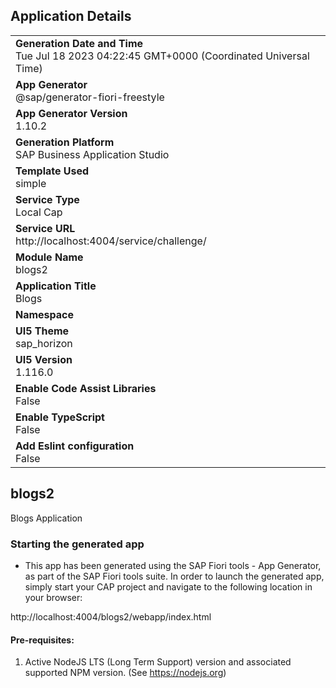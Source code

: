 ## Application Details
|               |
| ------------- |
|**Generation Date and Time**<br>Tue Jul 18 2023 04:22:45 GMT+0000 (Coordinated Universal Time)|
|**App Generator**<br>@sap/generator-fiori-freestyle|
|**App Generator Version**<br>1.10.2|
|**Generation Platform**<br>SAP Business Application Studio|
|**Template Used**<br>simple|
|**Service Type**<br>Local Cap|
|**Service URL**<br>http://localhost:4004/service/challenge/
|**Module Name**<br>blogs2|
|**Application Title**<br>Blogs|
|**Namespace**<br>|
|**UI5 Theme**<br>sap_horizon|
|**UI5 Version**<br>1.116.0|
|**Enable Code Assist Libraries**<br>False|
|**Enable TypeScript**<br>False|
|**Add Eslint configuration**<br>False|

## blogs2

Blogs Application

### Starting the generated app

-   This app has been generated using the SAP Fiori tools - App Generator, as part of the SAP Fiori tools suite.  In order to launch the generated app, simply start your CAP project and navigate to the following location in your browser:

http://localhost:4004/blogs2/webapp/index.html

#### Pre-requisites:

1. Active NodeJS LTS (Long Term Support) version and associated supported NPM version.  (See https://nodejs.org)


